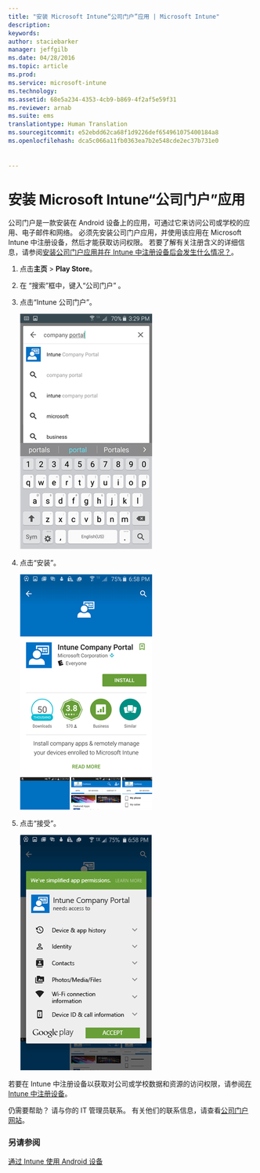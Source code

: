 ```yaml
---
title: "安装 Microsoft Intune“公司门户”应用 | Microsoft Intune"
description: 
keywords: 
author: staciebarker
manager: jeffgilb
ms.date: 04/28/2016
ms.topic: article
ms.prod: 
ms.service: microsoft-intune
ms.technology: 
ms.assetid: 68e5a234-4353-4cb9-b869-4f2af5e59f31
ms.reviewer: arnab
ms.suite: ems
translationtype: Human Translation
ms.sourcegitcommit: e52ebdd62ca68f1d9226def654961075400184a8
ms.openlocfilehash: dca5c066a11fb0363ea7b2e548cde2ec37b731e0


---
```



# 安装 Microsoft Intune“公司门户”应用

公司门户是一款安装在 Android 设备上的应用，可通过它来访问公司或学校的应用、电子邮件和网络。  必须先安装公司门户应用，并使用该应用在 Microsoft Intune 中注册设备，然后才能获取访问权限。 若要了解有关注册含义的详细信息，请参阅[安装公司门户应用并在 Intune 中注册设备后会发生什么情况？](what-happens-if-you-install-the-company-portal-app-and-enroll-your-device-in-intune-android.md)。

1.  点击**主页** &gt; **Play Store**。

2.  在  “搜索”框中，键入“公司门户” 。

3.  点击“Intune 公司门户”。

    ![android-search-company-portal](./media/and-cpinstall-1-search-cp.png)

4.  点击“安装”。

    ![android-install-company-portal](./media/and-cpinstall-2-install.png)

5.  点击“接受”。

    ![android-accept-company-portal-terms](./media/and-cpinstall-3-cp-accept.png)

若要在 Intune 中注册设备以获取对公司或学校数据和资源的访问权限，请参阅[在 Intune 中注册设备](enroll-your-device-in-Intune-android.md)。

仍需要帮助？ 请与你的 IT 管理员联系。 有关他们的联系信息，请查看[公司门户网站](http://portal.manage.microsoft.com)。

### 另请参阅
[通过 Intune 使用 Android 设备](using-your-android-device-with-intune.md)


<!--HONumber=Jun16_HO4-->


